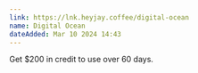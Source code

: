 ```yaml
---
link: https://lnk.heyjay.coffee/digital-ocean
name: Digital Ocean
dateAdded: Mar 10 2024 14:43
---
```


Get $200 in credit to use over 60 days.